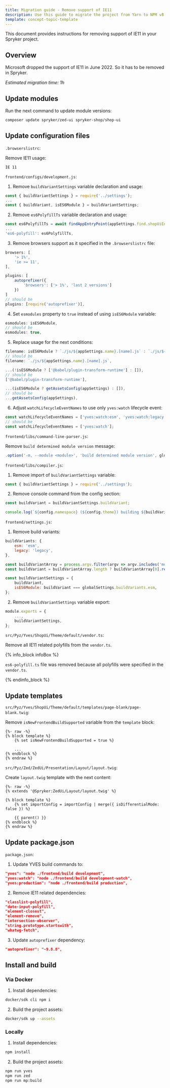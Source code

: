 ```yaml
---
title: Migration guide - Remove support of IE11
description: Use this guide to migrate the project from Yarn to NPM v8.
template: concept-topic-template
---
```


This document provides instructions for removing support of IE11 in your Spryker project.

## Overview

Microsoft dropped the support of IE11 in June 2022. So it has to be removed in Spryker.

*Estimated migration time: 1h*

## Update modules

Run the next command to update module versions:
```bash
composer update spryker/zed-ui spryker-shop/shop-ui
```

## Update configuration files

`.browserslistrc`:

Remove IE11 usage:
```text
IE 11
```

`frontend/configs/development.js`: 

1. Remove `buildVariantSettings` variable declaration and usage:
```js
const { buildVariantSettings } = require('../settings');
...
const { buildVariant, isES6Module } = buildVariantSettings;
```

2. Remove `es6PolyfillTs` variable declaration and usage:
```js
const es6PolyfillTs = await findAppEntryPoint(appSettings.find.shopUiEntryPoints, './es6-polyfill.ts');
...
'es6-polyfill': es6PolyfillTs,
```

3. Remove browsers support as it specified in the `.browserslistrc` file:
```js
browsers: [
    '> 1%',
    'ie >= 11',
],
```

```js
plugins: [
    autoprefixer({
        'browsers': ['> 1%', 'last 2 versions']
    })
]
// should be
plugins: [require('autoprefixer')],
```

4. Set `esmodules` property to `true` instead of using `isES6Module` variable:
```js
esmodules: isES6Module,
// should be 
esmodules: true,
```

5. Replace usage for the next conditions:
```js
filename: isES6Module ? `./js/${appSettings.name}.[name].js` : `./js/${appSettings.name}.[name].${buildVariant}.js`,
// should be 
filename: `./js/${appSettings.name}.[name].js`,
```

```js
...(!isES6Module ? ['@babel/plugin-transform-runtime'] : []),
// should be
['@babel/plugin-transform-runtime'],
```

```js
...(isES6Module ? getAssetsConfig(appSettings) : []),
// should be
...getAssetsConfig(appSettings),
```

6. Adjust `watchLifecycleEventNames` to use only `yves:watch` lifecycle event: 
```js
const watchLifecycleEventNames = ['yves:watch:esm', 'yves:watch:legacy'];
// should be
const watchLifecycleEventNames = ['yves:watch'];
```

`frontend/libs/command-line-parser.js`:

Remove `build determined module version` message: 
```js
.option('-m, --module <module>', 'build determined module version', globalSettings.buildVariants)
```

`frontend/libs/compiler.js`:

1. Remove import of `buildVariantSettings` variable:
```js
const { buildVariantSettings } = require('../settings');
```

2. Remove console command from the config section:
```js
const buildVariant = buildVariantSettings.buildVariant;

console.log(`${config.namespace} (${config.theme}) building ${buildVariant} modules for ${config.webpack.mode}...`);
```

`frontend/settings.js`:

1. Remove build variants:
```js
buildVariants: {
    esm: 'esm',
    legacy: 'legacy',
},
```

```js
const buildVariantArray = process.argv.filter(argv => argv.includes('module'));
const buildVariant = buildVariantArray.length ? buildVariantArray[0].replace('module:', '') : '';

const buildVariantSettings = {
    buildVariant,
    isES6Module: buildVariant === globalSettings.buildVariants.esm,
};
```

2. Remove `buildVariantSettings` variable export:
```js
module.exports = {
    ...,
    buildVariantSettings,
};
```

`src/Pyz/Yves/ShopUi/Theme/default/vendor.ts`: 

Remove all IE11 related polyfills from the `vendor.ts`.

{% info_block infoBox %}

`es6-polyfill.ts` file was removed because all polyfills were specified in the `vendor.ts`.

{% endinfo_block %}

## Update templates

`src/Pyz/Yves/ShopUi/Theme/default/templates/page-blank/page-blank.twig`:

Remove `isNewFrontendBuildSupported` variable from the `template` block:
```twig
{%- raw -%}
{% block template %}
    {% set isNewFrontendBuildSupported = true %}

    ...
{% endblock %}
{% endraw %}
```

`src/Pyz/Zed/ZedUi/Presentation/Layout/layout.twig`:

Create `layout.twig` template with the next content:
```twig
{%- raw -%}
{% extends '@Spryker:ZedUi/Layout/layout.twig' %}

{% block template %}
    {% set importConfig = importConfig | merge({ isDifferentialMode: false }) %}

    {{ parent() }}
{% endblock %}
{% endraw %}
```

## Update package.json

`package.json`:

1. Update YVES build commands to: 
```json
"yves": "node ./frontend/build development",
"yves:watch": "node ./frontend/build development-watch",
"yves:production": "node ./frontend/build production",
```

2. Remove IE11 related dependencies:
```json
"classlist-polyfill",
"date-input-polyfill",
"element-closest",
"element-remove",
"intersection-observer",
"string.prototype.startswith",
"whatwg-fetch",
```

3. Update `autoprefixer` dependency:
```json
"autoprefixer": "~9.8.8",
```

## Install and build

### Via Docker

1. Install dependencies:
```bash
docker/sdk cli npm i 
```

2. Build the project assets:
```bash
docker/sdk up --assets 
```

### Locally

1. Install dependencies:
```bash
npm install 
```

2. Build the project assets:
```bash
npm run yves
npm run zed
npm run mp:build
```
